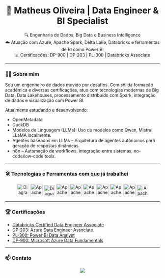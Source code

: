 <h1 align="center">🚀 Matheus Oliveira | Data Engineer & BI Specialist</h1>

<p align="center">
  🔍 Engenharia de Dados, Big Data e Business Intelligence<br>
  ☁️ Atuação com Azure, Apache Spark, Delta Lake, Databricks e ferramentas de BI como Power BI<br>
  📊 Certificações: DP-900 | DP-203 | PL-300 | Databricks Associate <br>
</p>

---

### 👨‍💻 Sobre mim

Sou um engenheiro de dados movido por desafios. Com sólida formação acadêmica e diversas certificações, atuo com tecnologias modernas de Big Data, Data Lakehouses, processamento distribuído com Spark, integração de dados e visualização com Power BI.

Atualmente estudando e desenvolvendo:

* OpenMetadata<br>
* DuckDB<br>
* Modelos de Linguagem (LLMs): Uso de modelos como Qwen, Mistral, LLaMA localmente.<br>
* Agentes baseados em LLMs – Arquitetura de agentes autônomos para geração de respostas dinâmicas.<br> 
* n8n – Automação de workflows, integração entre sistemas, no-code/low-code tools.<br>

---

### 🛠️ Tecnologias e Ferramentas com que já trabalhei
<div align="center">
<div class="tecnologia">
  <img src="https://cdn.prod.website-files.com/601064f495f4b4967f921aa9/64246984585c9225aa4e4fc4_databricks.png" alt="Diagrama arquitetura Databricks" width="40" height="40" />
  <img src="https://img.icons8.com/?size=100&id=0cRqPqlItA0E&format=png&color=000000" alt="Apache Spark" width="40" height="40" />
  <img src="https://miro.medium.com/v2/resize:fit:1000/1*bZEslHEBhiD69p4_nuMJuw.png" alt="Diagrama arquitetura Databricks" width="36" height="36" />
  <img src="https://img.icons8.com/?size=100&id=13441&format=png&color=000000" alt="Apache Spark" width="40" height="40" />
  <img src="https://img.icons8.com/?size=100&id=J6KcaRLsTgpZ&format=png&color=000000" alt="Apache Spark" width="40" height="40" />
  <img src="https://img.icons8.com/?size=100&id=VLKafOkk3sBX&format=png&color=000000" alt="Apache Spark" width="40" height="40" />
  <img src="https://img.icons8.com/?size=100&id=cdYUlRaag9G9&format=png&color=000000" alt="Apache Spark" width="40" height="40" />
  <img src="https://img.icons8.com/?size=100&id=3sGOUDo9nJ4k&format=png&color=000000" alt="Apache Spark" width="40" height="40" />
  <img src="https://img.icons8.com/?size=100&id=17842&format=png&color=000000" alt="Apache Spark" width="40" height="40" />
  <img src="https://img.icons8.com/?size=100&id=lWL5zqQfa1pO&format=png&color=000000" alt="Apache Spark" width="37" height="37" />
</div>
</div>

---

### 🏆 Certificações

- [Databricks Certified Data Engineer Associate](https://credentials.databricks.com/e2eaa532-67bc-424a-a0cb-e874cce4997d#acc.zeRWfa3u)
- [DP-203: Azure Data Engineer Associate](https://learn.microsoft.com/api/credentials/share/pt-br/MatheusOliveiraMendesPereira-0087/765CCD1D8F7CD35C?sharingId=EF67B5C3F7CFA92B)
- [PL-300: Power BI Data Analyst](https://learn.microsoft.com/pt-br/users/matheusoliveiramendespereira-0087/credentials/9b3494967e85426f?ref=https%3A%2F%2Fwww.linkedin.com%2F)
- [DP-900: Microsoft Azure Data Fundamentals](https://learn.microsoft.com/api/credentials/share/pt-br/MatheusOliveiraMendesPereira-0087/B2605D7A17951825?sharingId=EF67B5C3F7CFA92B)
---

### 📫 Contato

<div align="center">
  <a href="https://www.linkedin.com/in/matheus-oliveira-mendes-pereira-54217a150" target="_blank">
    <img src="https://img.shields.io/badge/LinkedIn-blue?style=for-the-badge&logo=linkedin" />
  </a>
</div>

